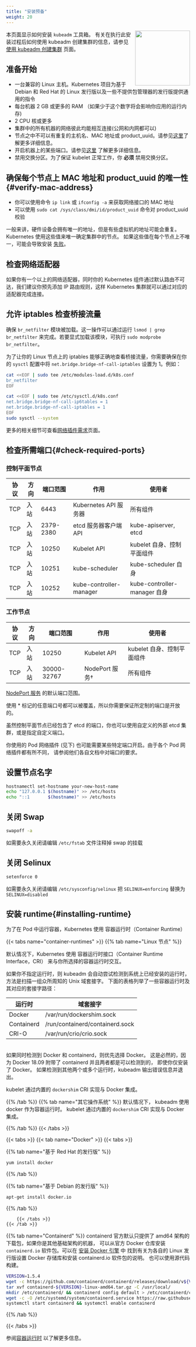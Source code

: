 ```yaml
---
title: "安装预备"
weight: 20
---
```


<img src="https://raw.githubusercontent.com/kubernetes/kubeadm/master/logos/stacked/color/kubeadm-stacked-color.png" align="right" width="150px">本页面显示如何安装 `kubeadm` 工具箱。
有关在执行此安装过程后如何使用 kubeadm 创建集群的信息，请参见
[使用 kubeadm 创建集群](/zh/docs/install) 页面。

## 准备开始

* 一台兼容的 Linux 主机。Kubernetes 项目为基于 Debian 和 Red Hat 的 Linux
  发行版以及一些不提供包管理器的发行版提供通用的指令
* 每台机器 2 GB 或更多的 RAM （如果少于这个数字将会影响你应用的运行内存)
* 2 CPU 核或更多
* 集群中的所有机器的网络彼此均能相互连接(公网和内网都可以)
* 节点之中不可以有重复的主机名、MAC 地址或 product_uuid。请参见[这里](#verify-mac-address)了解更多详细信息。
* 开启机器上的某些端口。请参见[这里](#check-required-ports) 了解更多详细信息。
* 禁用交换分区。为了保证 kubelet 正常工作，你 **必须** 禁用交换分区。

## 确保每个节点上 MAC 地址和 product_uuid 的唯一性    {#verify-mac-address}

* 你可以使用命令 `ip link` 或 `ifconfig -a` 来获取网络接口的 MAC 地址
* 可以使用 `sudo cat /sys/class/dmi/id/product_uuid` 命令对 product_uuid 校验

一般来讲，硬件设备会拥有唯一的地址，但是有些虚拟机的地址可能会重复。
Kubernetes 使用这些值来唯一确定集群中的节点。
如果这些值在每个节点上不唯一，可能会导致安装
[失败](https://github.com/kubernetes/kubeadm/issues/31)。

## 检查网络适配器

如果你有一个以上的网络适配器，同时你的 Kubernetes 组件通过默认路由不可达，我们建议你预先添加 IP 路由规则，这样 Kubernetes 集群就可以通过对应的适配器完成连接。

## 允许 iptables 检查桥接流量

确保 `br_netfilter` 模块被加载。这一操作可以通过运行 `lsmod | grep br_netfilter`
来完成。若要显式加载该模块，可执行 `sudo modprobe br_netfilter`。

为了让你的 Linux 节点上的 iptables 能够正确地查看桥接流量，你需要确保在你的
`sysctl` 配置中将 `net.bridge.bridge-nf-call-iptables` 设置为 1。例如：

```bash
cat <<EOF | sudo tee /etc/modules-load.d/k8s.conf
br_netfilter
EOF

cat <<EOF | sudo tee /etc/sysctl.d/k8s.conf
net.bridge.bridge-nf-call-ip6tables = 1
net.bridge.bridge-nf-call-iptables = 1
EOF
sudo sysctl --system
```

更多的相关细节可查看[网络插件需求](https://kubernetes.io/zh/docs/concepts/extend-kubernetes/compute-storage-net/network-plugins/#network-plugin-requirements)页面。

## 检查所需端口{#check-required-ports}

### 控制平面节点

| 协议 | 方向 | 端口范围  | 作用                    | 使用者                       |
| ---- | ---- | --------- | ----------------------- | ---------------------------- |
| TCP  | 入站 | 6443      | Kubernetes API 服务器   | 所有组件                     |
| TCP  | 入站 | 2379-2380 | etcd 服务器客户端 API   | kube-apiserver, etcd         |
| TCP  | 入站 | 10250     | Kubelet API             | kubelet 自身、控制平面组件   |
| TCP  | 入站 | 10251     | kube-scheduler          | kube-scheduler 自身          |
| TCP  | 入站 | 10252     | kube-controller-manager | kube-controller-manager 自身 |

### 工作节点

| 协议 | 方向 | 端口范围    | 作用           | 使用者                     |
| ---- | ---- | ----------- | -------------- | -------------------------- |
| TCP  | 入站 | 10250       | Kubelet API    | kubelet 自身、控制平面组件 |
| TCP  | 入站 | 30000-32767 | NodePort 服务† | 所有组件                   |

[NodePort 服务](https://kubernetes.io/zh/docs/concepts/services-networking/service/) 的默认端口范围。

使用 * 标记的任意端口号都可以被覆盖，所以你需要保证所定制的端口是开放的。

虽然控制平面节点已经包含了 etcd 的端口，你也可以使用自定义的外部 etcd 集群，或是指定自定义端口。

你使用的 Pod 网络插件 (见下) 也可能需要某些特定端口开启。由于各个 Pod 网络插件都有所不同，
请参阅他们各自文档中对端口的要求。

## 设置节点名字

``` bash
hostnamectl set-hostname your-new-host-name
echo "127.0.0.1 $(hostname)" >> /etc/hosts
echo "::1       $(hostname)" >> /etc/hosts
```

## 关闭 Swap

``` bash
swapoff -a
```

如需要永久关闭请编辑 `/etc/fstab` 文件注释掉 swap 的挂载

## 关闭 Selinux

``` bash
setenforce 0
```

如需要永久关闭请编辑 `/etc/sysconfig/selinux` 把 `SELINUX=enforcing` 替换为 `SELINUX=disabled`

## 安装 runtime{#installing-runtime}

为了在 Pod 中运行容器，Kubernetes 使用 
容器运行时（Container Runtime）


{{< tabs name="container-runtimes" >}}
{{% tab name="Linux 节点" %}}

默认情况下，Kubernetes 使用 容器运行时接口（Container Runtime Interface，CRI）
来与你所选择的容器运行时交互。

如果你不指定运行时，则 kubeadm 会自动尝试检测到系统上已经安装的运行时，
方法是扫描一组众所周知的 Unix 域套接字。
下面的表格列举了一些容器运行时及其对应的套接字路径：

| 运行时     | 域套接字                        |
| ---------- | ------------------------------- |
| Docker     | /var/run/dockershim.sock        |
| Containerd | /run/containerd/containerd.sock |
| CRI-O      | /var/run/crio/crio.sock         |


<br/>
如果同时检测到 Docker 和 containerd，则优先选择 Docker。
这是必然的，因为 Docker 18.09 附带了 containerd 并且两者都是可以检测到的，
即使你仅安装了 Docker。
如果检测到其他两个或多个运行时，kubeadm 输出错误信息并退出。

kubelet 通过内置的 `dockershim` CRI 实现与 Docker 集成。


{{% /tab %}}
{{% tab name="其它操作系统" %}}
默认情况下， kubeadm 使用 docker 作为容器运行时。
kubelet 通过内置的 `dockershim` CRI 实现与 Docker 集成。

{{% /tab %}}
{{< /tabs >}}


{{< tabs >}}
    {{< tab name="Docker" >}}
        {{< tabs >}}

{{% tab name="基于 Red Hat 的发行版" %}}
``` bash
yum install docker
```
{{% /tab %}}


{{% tab name="基于 Debian 的发行版" %}}
``` bash
apt-get install docker.io
```
{{% /tab %}}

        {{< /tabs >}}
    {{< /tab >}}

{{% tab name="Containerd" %}}
containerd 官方默认只提供了 amd64 架构的下载包，如果你是其他基础架构的机器，
可以从官方 Docker 仓库安装 `containerd.io` 软件包。可以在 [安装 Docker 引擎](https://docs.docker.com/engine/install/#server) 中
找到有关为各自的 Linux 发行版设置 Docker 存储库和安装 containerd.io 软件包的说明。
也可以使用源代码构建。
``` bash
VERSION=1.5.4
wget -c https://github.com/containerd/containerd/releases/download/v${VERSION}/containerd-${VERSION}-linux-amd64.tar.gz
tar xvf containerd-${VERSION}-linux-amd64.tar.gz -C /usr/local/
mkdir /etc/containerd/ && containerd config default > /etc/containerd/config.toml
wget -c -O /etc/systemd/system/containerd.service https://raw.githubusercontent.com/containerd/containerd/main/containerd.service
systemctl start containerd && systemctl enable containerd
```
{{% /tab %}}

{{< /tabs >}}

参阅[容器运行时](https://kubernetes.io/zh/docs/setup/production-environment/container-runtimes/)
以了解更多信息。